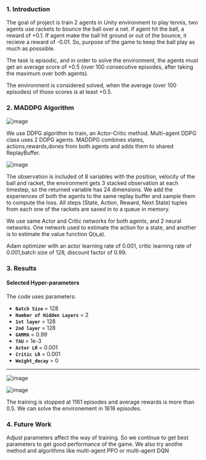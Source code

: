 
### 1. Introduction
The goal  of project is train 2 agents in Unity environment to play tennis, two agents use rackets to bounce the ball over a net. if agent hit the ball, a reward of +0.1. If agent make the ball hit ground or out of the bounce, it recieve a reward of -0.01. So, purpose of the game to keep the ball play as much as posssible.

The task is episodic, and in order to solve the environment, the agents must get an average score of +0.5 (over 100 consecutive episodes, after taking the maximum over both agents).

The environment is considered solved, when the average (over 100 episodes) of those scores is at least +0.5.

### 2. MADDPG Algorithm

![image](https://user-images.githubusercontent.com/31414852/115268320-26efeb80-a108-11eb-9157-6ae5a1a51af4.png)

We use DDPG algorithm to train, an Actor-Critic method. Multi-agent DDPG class uses 2 DDPG agents. MADDPG combines states, actions,rewards,dones from both agents and adds them to shared ReplayBuffer.

![image](https://user-images.githubusercontent.com/31414852/115271074-f2c9fa00-a10a-11eb-978b-c2b3cdd7698c.png)

The observation is included of 8 variables with the position, velocity of the ball and racket, the environment gets 3 stacked observation at each timestep, so the returned variable has 24 dimensions. We add the experiences of both the agents to the same replay buffer and sample them to compute the loss. All steps (State, Action, Reward, Next State)  tuples  from each one of the rackets are saved in to a queue in memory.

We use same Actor and Critic networks for both agents, and 2 neural networks. One network used to estimate the action for a state, and another is to estimate the value function Q(s,a).

Adam optimizer with an actor learning rate of 0.001, critic learning rate of 0.001,batch size of 128, discount factor of 0.99.

### 3. Results
#### Selected Hyper-parameters

The code uses parameters:
- **`Batch Size`**  =  128
- **`Number of Hidden Layers`**  =  2
- **`1st layer`**  =  128 
- **`2nd layer`**  =  128 
- **`GAMMA`**  =  0.99
- **`TAU`**  =  1e-3
- **`Actor LR`**  =  0.001
- **`Critic LR`**  =  0.001
- **`Weight_decay`**  =  0

---

![image](https://user-images.githubusercontent.com/31414852/115264247-205f7500-a104-11eb-8444-c0943e0869e2.png)

![image](https://user-images.githubusercontent.com/31414852/115264271-26555600-a104-11eb-80f5-4abd16452c0b.png)

The training is stopped at 1161 episodes and average rewards is more than 0.5. We can solve the environement in 1616 episodes.

### 4. Future Work
Adjust parameters affect the way of training. So we continue to get best parameters to get good performance of the game.
We also try anothe method and algorithms like multi-agent PPO or multi-agent DQN
